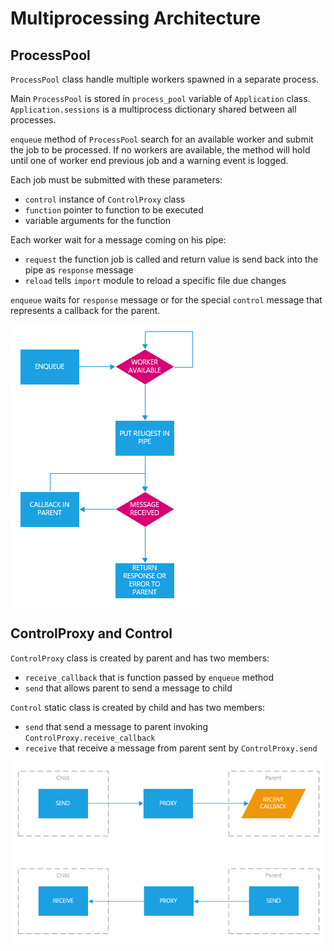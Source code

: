 # Multiprocessing Architecture

## ProcessPool
`ProcessPool` class handle multiple workers spawned in a separate process.

Main `ProcessPool` is stored in `process_pool` variable of `Application` class. 
`Application.sessions` is a multiprocess dictionary shared between all processes.

`enqueue` method of `ProcessPool` search for an available worker and submit the
job to be processed. If no workers are available, the method will hold until one of
worker end previous job and a warning event is logged.

Each job must be submitted with these parameters:
* `control` instance of `ControlProxy` class
* `function` pointer to function to be executed
* variable arguments for the function

Each worker wait for a message coming on his pipe:
* `request` the function job is called and return value is send back into the 
pipe as `response` message
* `reload` tells `import` module to reload a specific file due changes

`enqueue` waits for `response` message or for the special `control` message that 
represents a callback for the parent.

![](img/worker.png)

## ControlProxy and Control
`ControlProxy` class is created by parent and has two members:
* `receive_callback` that is function passed by `enqueue` method
* `send` that allows parent to send a message to child

`Control` static class is created by child and has two members:
* `send` that send a message to parent invoking `ControlProxy.receive_callback`
* `receive` that receive a message from parent sent by `ControlProxy.send`

![](img/proxy.png)
